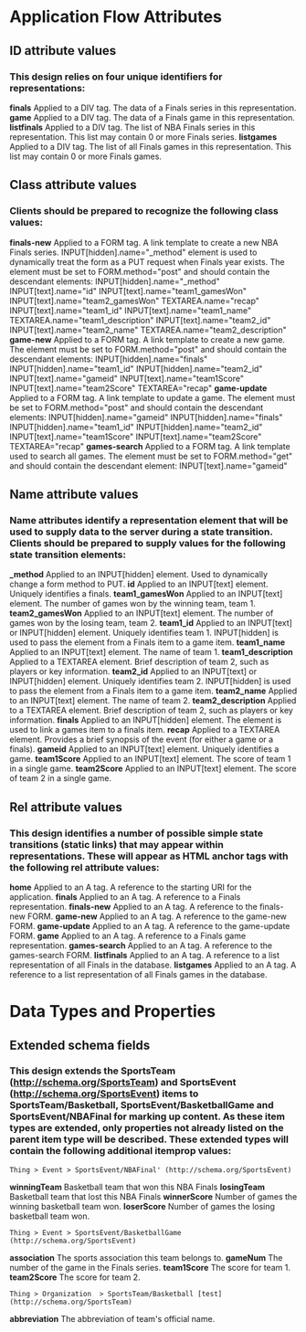 # Application Flow Attributes #

## ID attribute values ##
### This design relies on four unique identifiers for representations: ###
**finals**
    Applied to a DIV tag. The data of a Finals series in this representation.
**game**
	Applied to a DIV tag. The data of a Finals game in this representation. 
**listfinals**
	Applied to a DIV tag. The list of NBA Finals series in this representation. This list may contain 0 or more Finals series.
**listgames**
	Applied to a DIV tag. The list of all Finals games in this representation. This list may contain 0 or more Finals games.

## Class attribute values ##
### Clients should be prepared to recognize the following class values: ###
**finals-new**
	Applied to a FORM tag. A link template to create a new NBA Finals series. INPUT[hidden].name="_method" element is used to dynamically treat the form as a PUT request when Finals year exists.  The element must be set to FORM.method="post" and should contain the descendant elements:
		INPUT[hidden].name="_method"
		INPUT[text].name="id"
		INPUT[text].name="team1_gamesWon"
		INPUT[text].name="team2_gamesWon"
		TEXTAREA.name="recap"
		INPUT[text].name="team1_id"
		INPUT[text].name="team1_name"
		TEXTAREA.name="team1_description"
		INPUT[text].name="team2_id"
		INPUT[text].name="team2_name"
		TEXTAREA.name="team2_description"
**game-new**
	Applied to a FORM tag. A link template to create a new game. The element must be set to FORM.method="post" and should contain the descendant elements:
		INPUT[hidden].name="finals"
		INPUT[hidden].name="team1_id"
		INPUT[hidden].name="team2_id"
		INPUT[text].name="gameid"
		INPUT[text].name="team1Score"
		INPUT[text].name="team2Score"
		TEXTAREA="recap"
**game-update**
	Applied to a FORM tag. A link template to update a game. The element must be set to FORM.method="post" and should contain the descendant elements: 
		INPUT[hidden].name="gameid"
		INPUT[hidden].name="finals"
		INPUT[hidden].name="team1_id"
		INPUT[hidden].name="team2_id"
		INPUT[text].name="team1Score"
		INPUT[text].name="team2Score"
		TEXTAREA="recap"
**games-search**
	Applied to a FORM tag. A link template used to search all games. The element must be set to FORM.method="get" and should contain the descendant element:
		INPUT[text].name="gameid"

## Name attribute values ##
### Name attributes identify a representation element that will be used to supply data to the server during a state transition. Clients should be prepared to supply values for the following state transition elements: ###
**_method**
	Applied to an INPUT[hidden] element. Used to dynamically change a form method to PUT.
**id**
	Applied to an INPUT[text] element. Uniquely identifies a finals.
**team1_gamesWon**
	Applied to an INPUT[text] element. The number of games won by the winning team, team 1.
**team2_gamesWon**
	Applied to an INPUT[text] element. The number of games won by the losing team, team 2.
**team1_id**
	Applied to an INPUT[text] or INPUT[hidden] element. Uniquely identifies team 1.  INPUT[hidden] is used to pass the element from a Finals item to a game item.
**team1_name**
	Applied to an INPUT[text] element. The name of team 1.
**team1_description**
	Applied to a TEXTAREA element. Brief description of team 2, such as players or key information.
**team2_id**
	Applied to an INPUT[text] or INPUT[hidden] element. Uniquely identifies team 2. INPUT[hidden] is used to pass the element from a Finals item to a game item.
**team2_name**
	Applied to an INPUT[text] element. The name of team 2.
**team2_description**
	Applied to a TEXTAREA element. Brief description of team 2, such as players or key information.
**finals**
	Applied to an INPUT[hidden] element. The element is used to link a games item to a finals item.
**recap**
	Applied to a TEXTAREA element. Provides a brief synopsis of the event (for either a game or a finals).
**gameid**
	Applied to an INPUT[text] element. Uniquely identifies a game.
**team1Score**
	Applied to an INPUT[text] element. The score of team 1 in a single game.
**team2Score**
	Applied to an INPUT[text] element. The score of team 2 in a single game.

## Rel attribute values ##
### This design identifies a number of possible simple state transitions (static links) that may appear within representations. These will appear as HTML anchor tags with the following rel attribute values: ###
**home**
	Applied to an A tag. A reference to the starting URI for the application.
**finals**
	Applied to an A tag. A reference to a Finals representation.
**finals-new**
	Applied to an A tag. A reference to the finals-new FORM.
**game-new**
	Applied to an A tag. A reference to the game-new FORM.
**game-update**
	Applied to an A tag. A reference to the game-update FORM.
**game**
	Applied to an A tag. A reference to a Finals game representation.
**games-search**
	Applied to an A tag. A reference to the games-search FORM.
**listfinals**
	Applied to an A tag. A reference to a list representation of all Finals in the database.
**listgames**
	Applied to an A tag. A reference to a list representation of all Finals games in the database.
	
# Data Types and Properties #
	
## Extended schema fields ##
### This design extends the SportsTeam (http://schema.org/SportsTeam) and SportsEvent (http://schema.org/SportsEvent) items to SportsTeam/Basketball, SportsEvent/BasketballGame and SportsEvent/NBAFinal for marking up content.  As these item types are extended, only properties not already listed on the parent item type will be described.  These extended types will contain the following additional itemprop values: ###

```
Thing > Event > SportsEvent/NBAFinal' (http://schema.org/SportsEvent)
```
**winningTeam**
	Basketball team that won this NBA Finals
**losingTeam**
	Basketball team that lost this NBA Finals
**winnerScore**
	Number of games the winning basketball team won.
**loserScore**
	Number of games the losing basketball team won.

```
Thing > Event > SportsEvent/BasketballGame (http://schema.org/SportsEvent)
```
**association**
	The sports association this team belongs to.
**gameNum**
	The number of the game in the Finals series.
**team1Score**
	The score for team 1.
**team2Score**
	The score for team 2.

```
Thing > Organization  > SportsTeam/Basketball [test](http://schema.org/SportsTeam)
```
**abbreviation**
	The abbreviation of team's official name.

